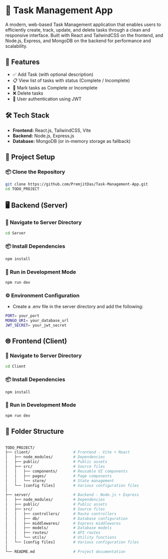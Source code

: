 
# 📝 Task Management App

A modern, web-based Task Management application that enables users to efficiently create, track, update, and delete tasks through a clean and responsive interface. Built with React and TailwindCSS on the frontend, and Node.js, Express, and MongoDB on the backend for performance and scalability.

## 🚀 Features

- ✅ Add Task (with optional description)
- 📋 View list of tasks with status (Complete / Incomplete)
- 🔁 Mark tasks as Complete or Incomplete
- ❌ Delete tasks
- 🔐 User authentication using JWT

## 🛠️ Tech Stack

- **Frontend:** React.js, TailwindCSS, Vite
- **Backend:** Node.js, Express.js
- **Database:** MongoDB (or in-memory storage as fallback)

## 🔧 Project Setup

### 📦 Clone the Repository

```bash
git clone https://github.com/PremjitDas/Task-Management-App.git
cd TODO_PROJECT

```

## 🖥️ Backend (Server)

### 📁 Navigate to Server Directory

```bash
cd Server

```
### 📦 Install Dependencies

```bash
npm install

```
### 🚀 Run in Development Mode

```bash
npm run dev

```
### ⚙️ Environment Configuration

- Create a .env file in the server directory and add the following:

```bash
PORT= your_port
MONGO_URI= your_database_url
JWT_SECRET= your_jwt_secret
```

## 🌐 Frontend (Client)

### 📁 Navigate to Server Directory

```bash
cd Client

```
### 📦 Install Dependencies

```bash
npm install

```
### 🚀 Run in Development Mode


```bash
npm run dev

```

## 📁 Folder Structure

```bash

TODO_PROJECT/
├── client/                   # Frontend - Vite + React
│   ├── node_modules/         # Dependencies
│   ├── public/               # Public assets
│   ├── src/                  # Source files
│   │   ├── components/       # Reusable UI components
│   │   ├── pages/            # Page components
│   │   └── store/            # State management
│   └── [config files]        # Various configuration files
│
├── server/                   # Backend - Node.js + Express
│   ├── node_modules/         # Dependencies
│   ├── public/               # Public assets
│   ├── src/                  # Source files
│   │   ├── controllers/      # Route controllers
│   │   ├── db/               # Database configuration
│   │   ├── middlewares/      # Express middlewares
│   │   ├── models/           # Database models
│   │   ├── routes/           # API routes
│   │   └── utils/            # Utility functions
│   └── [config files]        # Various configuration files
│
└── README.md                 # Project documentation

```
